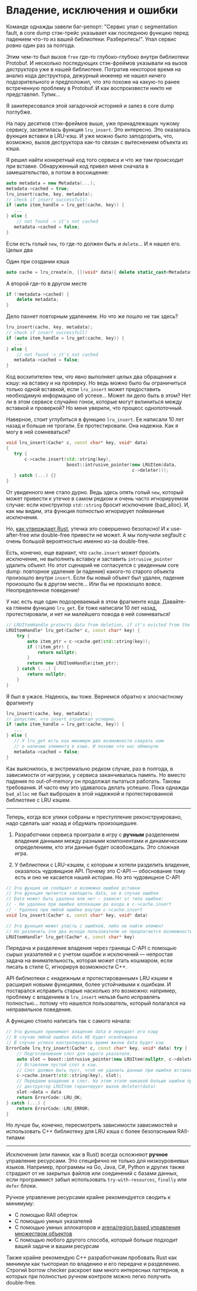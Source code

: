 # Владение, исключения и ошибки

Команде однажды завели баг-репорт: "Сервис упал c segmentation fault, в core dump стэк-трейс указывает как последнюю функцию перед падением что-то из вашей библиотеки. Разберитесь!". Упал сервис ровно один раз за полгода.

Этим чем-то был вызов `free` где-то глубоко-глубоко внутри библиотеки Protobuf. И несколько последующих стэк-фреймов указывали на вызов деструктора уже в нашей библиотеке. Потратив некоторое время на анализ кода деструктора, дежурный инженер не нашел ничего подозрительного и предположил, что это похоже на какую-то ранее встреченную проблему в Protobuf. И как воспроизвести никто не представлял. Тупик... 

Я заинтересовался этой загадочной историей и залез в core dump поглубже.

На пару десятков стэк-фреймов выше, уже принадлежащих чужому сервису, засветилась функция `lru_insert`. Это интересно. Это оказалась фукнция вставки в LRU-кэш. И уже можно было заподозрить, что, возможно, вызов деструктора как-то связан с вытеснением объекта из кэша.

Я решил найти конкретный код того сервиса и что же там происходит при вставке. Обнаруженный код привел меня сначала в замешательство, а потом в восхищение:

```C++
auto metadata = new Metadata(...);
metadata->cached = true;
lru_insert(cache, key, metadata);
// check if insert successfull!
if (auto item_handle = lru_get(cache, key)) {
   ...
} else {
    // not found -> it's not cached
   metadata->cached = false;
}
```
Если есть голый `new`, то где-то должен быть и `delete`... И я нашел его. Целых два


Один при создании кэша
```C++
auto cache = lru_create(n, [](void* data){ delete static_cast<Metadata*>(data); });
```
А второй где-то в другом месте

```C++
if (!metadata->cached) {
    delete metadata;
}
```

Дело пахнет повторным удалением. Но что же пошло не так здесь?
```C++
lru_insert(cache, key, metadata);
// check if insert successfull!
if (auto item_handle = lru_get(cache, key)) {
   ...
} else {
    // not found -> it's not cached
   metadata->cached = false;
}
```

Код восхитителен тем, что явно выполняет целых два обращения к кэшу: на вставку и на проверку. Но ведь можно было бы ограничиться только одной вставкой, если `lru_insert` может предоставить необходимую информацию об успехе... Может ли дело быть в этом? Нет ли в этом сервисе случайно гонок, которые могут вклиниться между вставкой и проверкой? Но меня уверили, что процесс однопоточный.

Наверное, стоит углубиться в функцию `lru_insert`. Ее написали 10 лет назад и больше не трогали. Ее протестировали. Она надежна. Как я могу в ней сомневаться?

```C++
void lru_insert(Cache* c, const char* key, void* data) 
{
   try {
       c->cache.insert(std::string(key), 
                       boost::intrusive_pointer(new LRUItem(data,
                                                c->deleter)));
   } catch (...) {}
}
```

От увиденного мне стало дурно. Ведь здесь опять голый `new`, который может привести к утечке в самом редком и очень часто игнорируемом случае: если конструктор `std::string` бросит исключение (bad_alloc).  И, как мы видим, эта функция полностью игнорирует пойманные исключения.

Но, [как утверждает Rust](https://stackoverflow.com/questions/56107324/why-does-rust-consider-it-safe-to-leak-memory), утечка это совершенно безопасно! И к use-after-free или double-free привести не может. А мы получили segfault с очень большой вероятностью именно из-за double-free.

Есть, конечно, еще вариант, что `cache.insert` может бросить исключение, не выполнить вставку и заставить `intrusive_pointer` удалить объект. Но этот сценарий не согласуется с увиденным core dump: повторное удаление (и падение) какого-то старого объекта произошло внутри `insert`. Если бы новый объект был удален, падение произошло бы в другом месте... Или бы не произошло вовсе. Неопределенное поведение!

У нас есть еще один подозреваемый в этом фрагменте кода. Давайте-ка глянем функцию `lru_get`. Ее тоже написали 10 лет назад, протестировали, и нет ни малейшего повода в ней сомневаться!

```C++
// LRUItemHandle protects data from deletion, if it's evicted from the cache
LRUItemHandle* lru_get(Cache* c, const char* key) {
    try {
        auto item_ptr = c->cache.get(std::string(key));
        if (!item_ptr) {
            return nullptr;
        } 
        return new LRUItemHandle(item_ptr);
    } catch (...) {
        return nullptr;
    }
}
```

Я был в ужасе. Надеюсь, вы тоже. Вернемся обратно к злосчастному фрагменту

```C++
lru_insert(cache, key, metadata);
// допустим, что insert отработал успешно.
if (auto item_handle = lru_get(cache, key)) {
   ...
} else {
   // У lru_get есть как минимум две возможности соврать нам 
   // о наличии элемента в кэше. И похоже что нас обманули
   metadata->cached = false;
}
```

Как выяснилось, в экстремально редком случае, раз в полгода, в зависимости от нагрузки, у сервиса заканчивалась память. Но вместо падения по out-of-memory он продолжал пытаться работать. Таковы требования. И часто ему это удавалось делать успешно. Пока однажды `bad_alloc` не был выброшен в этой надежной и протестированной библиотеке c LRU кэшем.

-------
Теперь, когда все улики собраны и преступление реконструировано, надо сделать шаг назад и обдумать произошедшее.


1. Разработчики сервиса проиграли в игру с **ручным** разделением владения данными между разными компонентами и динамическим определением, кто эти данные будет освобождать. Это сложная игра.

2. У библиотеки с LRU-кэшем, с которым и хотели разделить владение, оказалось чудовищное API. Почему это C-API — обоснование тому есть и оно не касается нашей истории. Но это чудовищное C-API
```C++
// Эта фунция не сообщает о возможно ошибке вставки
// Эта фукнция пытается завладеть data, но в случае ошибки
// Data может быть удалена или нет — зависит от типа ошибки:
// - Не удалена при ошибке аллокации до входа в c->cache.insert
// - Удалена при любой ошибке внутри c->cache.insert
void lru_insert(Cache* c, const char* key, void* data)

// Эта функция может упасть с ошибкой, либо не найти элемент
// Но различить эти два исхода пользователю не предлагается возможности
LRUItemHandle* lru_get(Cache* c, const char* key)
```

Передача и разделение владения через границы C-API с помощью сырых указателей и с учетом ошибок и исключений — непростая задача на внимательность, которая может стать кошмаром, если писать в стиле C, игнорируя возможности C++. 

API библиотеки с «надежным и протестированным» LRU кэшем я расширил новыми функциями, более устойчивыми к ошибкам. И постарался исправить старые насколько это возможно: например, проблему с владением в `lru_insert` нельзя было исправлять полностью... потому что нашелся пользователь, который полагался на неправильное поведение.


А функцию стоило написать так с самого начала:
```C++
// Эта функция принимает владение data и передает его кэшу
// В случае любой ошибки data НЕ будет освобождена
// В случае успеха контролировать время жизни data будет кэш
ErrorCode lru_try_insert(Cache* c, const char* key, void* data) try {
    // Подготавливаем слот для сырого указателя.
    auto slot = boost::intrusive_pointer(new LRUItem(nullptr, c->deleter));
    // Вставляем пустой слот в кэш. 
    // Слот должен быть пуст, чтоб не удалить данные при ошибке вставки
    c->cache.insert(std::string(key), slot);
    // Передаем владение в слот. На этом этапе никакой больше ошибки произойти не может.
    // деструктор LRUItem гарантирует вызов deleter(data)
    slot->data = data 
    return ErrorCode::LRU_OK;
} catch (...) {
    return ErrorCode::LRU_ERROR;
}
```

Но лучше бы, конечно, пересмотреть зависимости зависимостей и использовать C++ библиотеку для LRU кэша с более безопасными RAII-типами

-------

Исключения (или паники, как в Rust) всегда осложняют **ручное** управление ресурсами. Это специфично не только для низкоуровневых языков. Например, программы на Go, Java, С#, Python и других также страдают от не закрытых файлов или соединений с базами данных, если программист забыл использовать `try-with-resources`, `finally` или `defer` блоки.

Ручное управление ресурсами крайне рекомендуется сводить к минимуму:
- С помощью RAII оберток
- С помощью умных указателей
- С помощью умных аллокаторов и [arena/region based управления множеством объектов](https://en.wikipedia.org/wiki/Region-based_memory_management)
- С помощью любого другого способа, который больше подходит вашей задаче и вашим ресурсам

Также крайне рекомендую C++ разработчикам пробовать Rust как минимум как тьюториал по владению и его передаче и разделению. Строгий borrow checker раскроет вам много интересных паттернов, в которых при полностью ручном контроле можно легко получить double-free.

